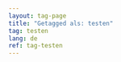 ```yaml
---
layout: tag-page
title: "Getagged als: testen"  
tag: testen
lang: de
ref: tag-testen
---
```

